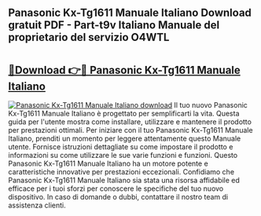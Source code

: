 ## Panasonic Kx-Tg1611 Manuale Italiano Download gratuit PDF - Part-t9v Italiano Manuale del proprietario del servizio O4WTL

# <h2><a href="http://dfgvs8v.blite.top/?on=Panasonic+Kx-Tg1611+Manuale+Italiano">🔗Download 👉🔴 Panasonic Kx-Tg1611 Manuale Italiano</a></h2>

[![Panasonic Kx-Tg1611 Manuale Italiano download](https://i.imgur.com/lujVjoI.png)](http://dfgvs8v.blite.top/?on=Panasonic+Kx-Tg1611+Manuale+Italiano)
Il tuo nuovo Panasonic Kx-Tg1611 Manuale Italiano è progettato per semplificarti la vita. Questa guida per l'utente mostra come installare, utilizzare e mantenere il prodotto per prestazioni ottimali. Per iniziare con il tuo Panasonic Kx-Tg1611 Manuale Italiano, prenditi un momento per leggere attentamente questo Manuale utente. Fornisce istruzioni dettagliate su come impostare il prodotto e informazioni su come utilizzare le sue varie funzioni e funzioni. Questo Panasonic Kx-Tg1611 Manuale Italiano ha un motore potente e caratteristiche innovative per prestazioni eccezionali. Confidiamo che Panasonic Kx-Tg1611 Manuale Italiano sia stata una risorsa affidabile ed efficace per i tuoi sforzi per conoscere le specifiche del tuo nuovo dispositivo. In caso di domande o dubbi, contattare il nostro team di assistenza clienti.
